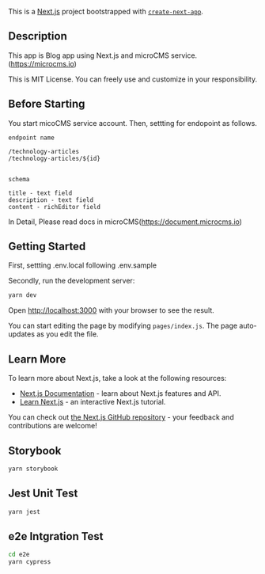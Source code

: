 This is a [Next.js](https://nextjs.org/) project bootstrapped with [`create-next-app`](https://github.com/vercel/next.js/tree/canary/packages/create-next-app).

## Description

This app is Blog app using Next.js and microCMS service.(https://microcms.io)

This is MIT License. You can freely use and customize in your responsibility.

## Before Starting

You start micoCMS service account.
Then, settting for endopoint as follows.

```
endpoint name

/technology-articles
/technology-articles/${id}


schema

title - text field
description - text field
content - richEditor field

```

In Detail, Please read docs in microCMS(https://document.microcms.io)

## Getting Started

First, settting .env.local following .env.sample

Secondly, run the development server:

```bash
yarn dev
```

Open [http://localhost:3000](http://localhost:3000) with your browser to see the result.

You can start editing the page by modifying `pages/index.js`. The page auto-updates as you edit the file.

## Learn More

To learn more about Next.js, take a look at the following resources:

- [Next.js Documentation](https://nextjs.org/docs) - learn about Next.js features and API.
- [Learn Next.js](https://nextjs.org/learn) - an interactive Next.js tutorial.

You can check out [the Next.js GitHub repository](https://github.com/vercel/next.js/) - your feedback and contributions are welcome!

## Storybook

```bash
yarn storybook
```

## Jest Unit Test

```bash
yarn jest
```

## e2e Intgration Test

```bash
cd e2e
yarn cypress
```
